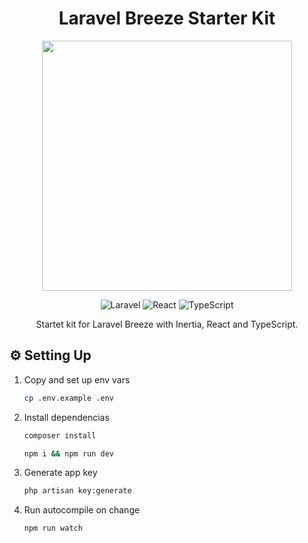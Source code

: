 <div align="center">

# Laravel Breeze Starter Kit

<p align="center">
	<a href="https://laravel.com" target="_blank">
		<img src="https://raw.githubusercontent.com/laravel/art/master/logo-lockup/5%20SVG/2%20CMYK/1%20Full%20Color/laravel-logolockup-cmyk-red.svg" width="400">
	</a>
</p>

![Laravel](https://img.shields.io/badge/Laravel-2e2e2e?logo=laravel)
![React](https://img.shields.io/badge/React-2e2e2e?logo=react)
![TypeScript](https://img.shields.io/badge/TypeScript-2e2e2e?logo=typescript)

Startet kit for Laravel Breeze with Inertia, React and TypeScript.

</div>

## ⚙️ Setting Up

1. Copy and set up env vars

    ```bash
    cp .env.example .env
    ```

2. Install dependencias

    ```bash
    composer install
    ```

    ```bash
    npm i && npm run dev
    ```

3. Generate app key

    ```bash
    php artisan key:generate
    ```

4. Run autocompile on change

    ```bash
    npm run watch
    ```
